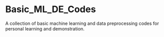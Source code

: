 # Basic_ML_DE_Codes
A collection of basic machine learning and data preprocessing codes for personal learning and demonstration.
